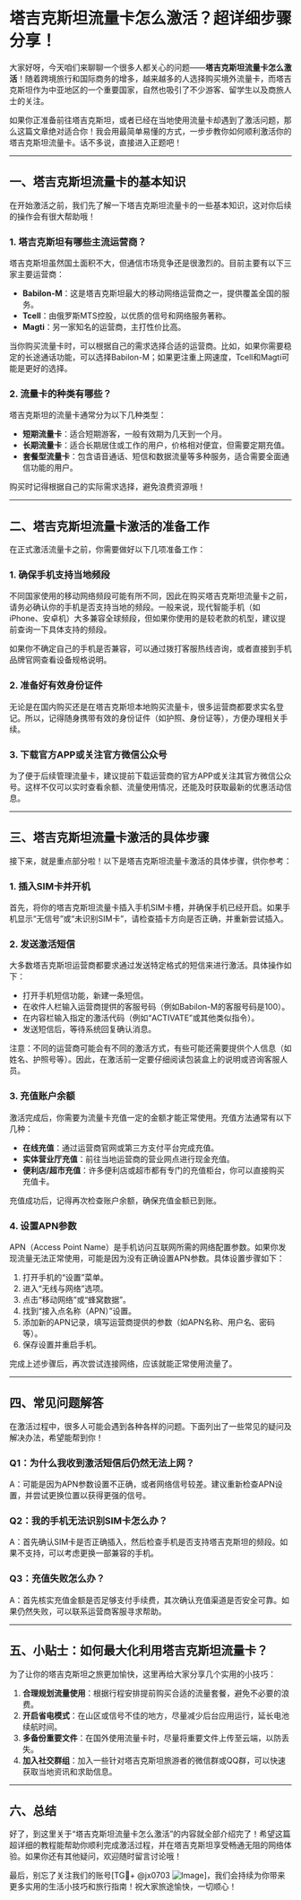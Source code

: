 # 塔吉克斯坦流量卡怎么激活？超详细步骤分享！

大家好呀，今天咱们来聊聊一个很多人都关心的问题——**塔吉克斯坦流量卡怎么激活**！随着跨境旅行和国际商务的增多，越来越多的人选择购买境外流量卡，而塔吉克斯坦作为中亚地区的一个重要国家，自然也吸引了不少游客、留学生以及商旅人士的关注。

如果你正准备前往塔吉克斯坦，或者已经在当地使用流量卡却遇到了激活问题，那么这篇文章绝对适合你！我会用最简单易懂的方式，一步步教你如何顺利激活你的塔吉克斯坦流量卡。话不多说，直接进入正题吧！

---

## 一、塔吉克斯坦流量卡的基本知识

在开始激活之前，我们先了解一下塔吉克斯坦流量卡的一些基本知识，这对你后续的操作会有很大帮助哦！

### 1. 塔吉克斯坦有哪些主流运营商？
塔吉克斯坦虽然国土面积不大，但通信市场竞争还是很激烈的。目前主要有以下三家主要运营商：
- **Babilon-M**：这是塔吉克斯坦最大的移动网络运营商之一，提供覆盖全国的服务。
- **Tcell**：由俄罗斯MTS控股，以优质的信号和网络服务著称。
- **Magti**：另一家知名的运营商，主打性价比高。

当你购买流量卡时，可以根据自己的需求选择合适的运营商。比如，如果你需要稳定的长途通话功能，可以选择Babilon-M；如果更注重上网速度，Tcell和Magti可能是更好的选择。

### 2. 流量卡的种类有哪些？
塔吉克斯坦的流量卡通常分为以下几种类型：
- **短期流量卡**：适合短期游客，一般有效期为几天到一个月。
- **长期流量卡**：适合长期居住或工作的用户，价格相对便宜，但需要定期充值。
- **套餐型流量卡**：包含语音通话、短信和数据流量等多种服务，适合需要全面通信功能的用户。

购买时记得根据自己的实际需求选择，避免浪费资源哦！

---

## 二、塔吉克斯坦流量卡激活的准备工作

在正式激活流量卡之前，你需要做好以下几项准备工作：

### 1. 确保手机支持当地频段
不同国家使用的移动网络频段可能有所不同，因此在购买塔吉克斯坦流量卡之前，请务必确认你的手机是否支持当地的频段。一般来说，现代智能手机（如iPhone、安卓机）大多兼容全球频段，但如果你使用的是较老款的机型，建议提前查询一下具体支持的频段。

如果你不确定自己的手机是否兼容，可以通过拨打客服热线咨询，或者直接到手机品牌官网查看设备规格说明。

### 2. 准备好有效身份证件
无论是在国内购买还是在塔吉克斯坦本地购买流量卡，很多运营商都要求实名登记。所以，记得随身携带有效的身份证件（如护照、身份证等），方便办理相关手续。

### 3. 下载官方APP或关注官方微信公众号
为了便于后续管理流量卡，建议提前下载运营商的官方APP或关注其官方微信公众号。这样不仅可以实时查看余额、流量使用情况，还能及时获取最新的优惠活动信息。

---

## 三、塔吉克斯坦流量卡激活的具体步骤

接下来，就是重点部分啦！以下是塔吉克斯坦流量卡激活的具体步骤，供你参考：

### 1. 插入SIM卡并开机
首先，将你的塔吉克斯坦流量卡插入手机SIM卡槽，并确保手机已经开启。如果手机显示“无信号”或“未识别SIM卡”，请检查插卡方向是否正确，并重新尝试插入。

### 2. 发送激活短信
大多数塔吉克斯坦运营商都要求通过发送特定格式的短信来进行激活。具体操作如下：
- 打开手机短信功能，新建一条短信。
- 在收件人栏输入运营商提供的客服号码（例如Babilon-M的客服号码是100）。
- 在内容栏输入指定的激活代码（例如“ACTIVATE”或其他类似指令）。
- 发送短信后，等待系统回复确认消息。

注意：不同的运营商可能会有不同的激活方式，有些可能还需要提供个人信息（如姓名、护照号等）。因此，在激活前一定要仔细阅读包装盒上的说明或咨询客服人员。

### 3. 充值账户余额
激活完成后，你需要为流量卡充值一定的金额才能正常使用。充值方法通常有以下几种：
- **在线充值**：通过运营商官网或第三方支付平台完成充值。
- **实体营业厅充值**：前往当地运营商的营业网点进行现金充值。
- **便利店/超市充值**：许多便利店或超市都有专门的充值柜台，你可以直接购买充值卡。

充值成功后，记得再次检查账户余额，确保充值金额已到账。

### 4. 设置APN参数
APN（Access Point Name）是手机访问互联网所需的网络配置参数。如果你发现流量无法正常使用，可能是因为没有正确设置APN参数。具体设置步骤如下：
1. 打开手机的“设置”菜单。
2. 进入“无线与网络”选项。
3. 点击“移动网络”或“蜂窝数据”。
4. 找到“接入点名称（APN）”设置。
5. 添加新的APN记录，填写运营商提供的参数（如APN名称、用户名、密码等）。
6. 保存设置并重启手机。

完成上述步骤后，再次尝试连接网络，应该就能正常使用流量了。

---

## 四、常见问题解答

在激活过程中，很多人可能会遇到各种各样的问题。下面列出了一些常见的疑问及解决办法，希望能帮到你！

### Q1：为什么我收到激活短信后仍然无法上网？
A：可能是因为APN参数设置不正确，或者网络信号较差。建议重新检查APN设置，并尝试更换位置以获得更强的信号。

### Q2：我的手机无法识别SIM卡怎么办？
A：首先确认SIM卡是否正确插入，然后检查手机是否支持塔吉克斯坦的频段。如果不支持，可以考虑更换一部兼容的手机。

### Q3：充值失败怎么办？
A：首先核实充值金额是否足够支付手续费，其次确认充值渠道是否安全可靠。如果仍然失败，可以联系运营商客服寻求帮助。

---

## 五、小贴士：如何最大化利用塔吉克斯坦流量卡？

为了让你的塔吉克斯坦之旅更加愉快，这里再给大家分享几个实用的小技巧：

1. **合理规划流量使用**：根据行程安排提前购买合适的流量套餐，避免不必要的浪费。
2. **开启省电模式**：在山区或信号不佳的地方，尽量减少后台应用运行，延长电池续航时间。
3. **多备份重要文件**：在国外使用流量卡时，尽量将重要文件上传至云端，以防丢失。
4. **加入社交群组**：加入一些针对塔吉克斯坦旅游者的微信群或QQ群，可以快速获取当地资讯和求助信息。

---

## 六、总结

好了，到这里关于“塔吉克斯坦流量卡怎么激活”的内容就全部介绍完了！希望这篇超详细的教程能帮助你顺利完成激活过程，并在塔吉克斯坦享受畅通无阻的网络体验。如果你还有其他疑问，欢迎随时留言讨论哦！

最后，别忘了关注我们的账号[TG💪+ @jx0703 ![Image](https://github.com/user-attachments/assets/dbca1d08-cadb-493c-b0ec-ad6f7a83f270)]，我们会持续为你带来更多实用的生活小技巧和旅行指南！祝大家旅途愉快，一切顺心！
